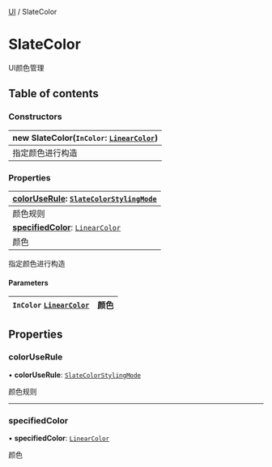 [UI](../groups/Core.UI.md) / SlateColor

# SlateColor <Badge type="tip" text="Class" /> <Score text="SlateColor" />

<p class="content-big"> UI颜色管理 </p>

## Table of contents

### Constructors <Score text="Constructors" /> 
| **new SlateColor**(`InColor`: [`LinearColor`](mw.LinearColor.md))  |
| :-----|
| 指定颜色进行构造|

### Properties <Score text="Properties" /> 
| **[colorUseRule](mw.SlateColor.md#coloruserule)**: [`SlateColorStylingMode`](../enums/mw.SlateColorStylingMode.md)  |
| :-----|
| 颜色规则|
| **[specifiedColor](mw.SlateColor.md#specifiedcolor)**: [`LinearColor`](mw.LinearColor.md)  |
| 颜色|

指定颜色进行构造


#### Parameters

| `InColor` [`LinearColor`](mw.LinearColor.md) | 颜色 |
| :------ | :------ |

## Properties

### colorUseRule <Score text="colorUseRule" /> 

• **colorUseRule**: [`SlateColorStylingMode`](../enums/mw.SlateColorStylingMode.md)

颜色规则

___

### specifiedColor <Score text="specifiedColor" /> 

• **specifiedColor**: [`LinearColor`](mw.LinearColor.md)

颜色
